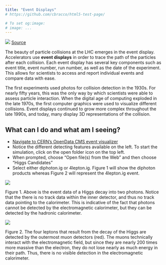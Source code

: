 ```yaml
---
title: "Event Displays"
# https://github.com/cbracco/html5-test-page/

# To set og:image:
# image: ...
---
```


![](https://www.symmetrymagazine.org/sites/default/files/breaking/wp-content/uploads/2010/03/CMS-Decoded-2-copy.jpg)
[Source](https://www.symmetrymagazine.org/breaking/2010/03/16/cms-event-display-decoded)

The beauty of particle collisions at the LHC emerges in the event display. Accelerators use **event displays** in order to trace the path of the particles after each collision. Each event display has several key components such as event title, event number, run number, as well as the date of the experiment. This allows for scientists to access and report individual events and compare data with ease.

The first experiments used photos for collision detection in the 1930s. For nearly fifty years, this was the only way by which scientists were able to assess particle interaction. When the digital age of computing exploded in the late 1970s, the first computer graphics were used to visualize different collisions. Event displays continued to grow more complex throughout the late 1990s, and today, many display 3D representations of the collision.


## What can I do and what am I seeing?
* [Navigate to CERN’s OpenData CMS event visualizer](http://opendata.cern.ch/visualise/events/cms)
* Notice the different detecting features available on the left. To start the simulation, click on the open folder icon on the top left.
* When prompted, choose “Open file(s) from the Web” and then choose “Higgs Candidates”
* Select either diphoton.ig or 4lepton.ig. Figure 1 will show the diphoton products whereas Figure 2 will represent the 4lepton.ig event.  

![](https://i.imgur.com/QAqRHts.png)

Figure 1. Above is the event data of a Higgs decay into two photons. Notice that the there is no track data within the inner detector, and thus no track data pointing to the calorimeter. This is indicative of the fact that photons cannot be detected by the electromagnetic calorimeter, but they can be detected by the hadronic calorimeter.

![](https://i.imgur.com/EAdDYSb.png)

Figure 2. The four leptons that result from the decay of the Higgs are detected by the outermost muon detectors (red). The muons technically interact with the electromagnetic field, but since they are nearly 200 times more massive than the electron, they do not lose nearly as much energy in their path. Thus, there is no visible detection in the electromagnetic calorimeter.
